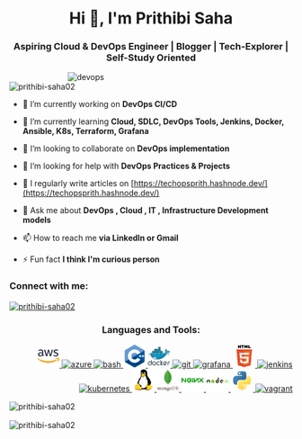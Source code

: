 <h1 align="center">Hi 👋, I'm Prithibi Saha</h1>
<h3 align="center">Aspiring Cloud & DevOps Engineer | Blogger | Tech-Explorer | Self-Study Oriented</h3>

<img align="right" alt="devops" width="400" src="https://encrypted-tbn0.gstatic.com/images?q=tbn:ANd9GcQb7YxNtlsWNS9pwO63HXOtylVjmmRpZIeyx4mkJSN4tejQepQnh3Ujr4AJ0jk6gvbcHwc&usqp=CAU">

<p align="left"> <img src="https://komarev.com/ghpvc/?username=prithibi-saha02&label=Profile%20views&color=0e75b6&style=flat" alt="prithibi-saha02" /> </p>

- 🔭 I’m currently working on **DevOps CI/CD**

- 🌱 I’m currently learning **Cloud, SDLC, DevOps Tools, Jenkins, Docker, Ansible, K8s, Terraform, Grafana**

- 👯 I’m looking to collaborate on **DevOps implementation**

- 🤝 I’m looking for help with **DevOps Practices & Projects**

- 📝 I regularly write articles on [https://techopsprith.hashnode.dev/](https://techopsprith.hashnode.dev/)

- 💬 Ask me about **DevOps , Cloud , IT , Infrastructure Development models**

- 📫 How to reach me **via LinkedIn or Gmail**

- ⚡ Fun fact **I think I'm curious person**

<h3 align="left">Connect with me:</h3>
<p align="left">
<a href="https://linkedin.com/in/prithibi-saha02" target="blank"><img align="center" src="https://raw.githubusercontent.com/rahuldkjain/github-profile-readme-generator/master/src/images/icons/Social/linked-in-alt.svg" alt="prithibi-saha02" height="30" width="40" /></a>
</p>

<h3 align="center">Languages and Tools:</h3>
<p align="right"> <a href="https://aws.amazon.com" target="_blank" rel="noreferrer"> <img src="https://raw.githubusercontent.com/devicons/devicon/master/icons/amazonwebservices/amazonwebservices-original-wordmark.svg" alt="aws" width="40" height="40"/> </a> <a href="https://azure.microsoft.com/en-in/" target="_blank" rel="noreferrer"> <img src="https://www.vectorlogo.zone/logos/microsoft_azure/microsoft_azure-icon.svg" alt="azure" width="40" height="40"/> </a> <a href="https://www.gnu.org/software/bash/" target="_blank" rel="noreferrer"> <img src="https://www.vectorlogo.zone/logos/gnu_bash/gnu_bash-icon.svg" alt="bash" width="40" height="40"/> </a> <a href="https://www.w3schools.com/cpp/" target="_blank" rel="noreferrer"> <img src="https://raw.githubusercontent.com/devicons/devicon/master/icons/cplusplus/cplusplus-original.svg" alt="cplusplus" width="40" height="40"/> </a> <a href="https://www.docker.com/" target="_blank" rel="noreferrer"> <img src="https://raw.githubusercontent.com/devicons/devicon/master/icons/docker/docker-original-wordmark.svg" alt="docker" width="40" height="40"/> </a> <a href="https://git-scm.com/" target="_blank" rel="noreferrer"> <img src="https://www.vectorlogo.zone/logos/git-scm/git-scm-icon.svg" alt="git" width="40" height="40"/> </a> <a href="https://grafana.com" target="_blank" rel="noreferrer"> <img src="https://www.vectorlogo.zone/logos/grafana/grafana-icon.svg" alt="grafana" width="40" height="40"/> </a> <a href="https://www.w3.org/html/" target="_blank" rel="noreferrer"> <img src="https://raw.githubusercontent.com/devicons/devicon/master/icons/html5/html5-original-wordmark.svg" alt="html5" width="40" height="40"/> </a> <a href="https://www.jenkins.io" target="_blank" rel="noreferrer"> <img src="https://www.vectorlogo.zone/logos/jenkins/jenkins-icon.svg" alt="jenkins" width="40" height="40"/> </a> <a href="https://kubernetes.io" target="_blank" rel="noreferrer"> <img src="https://www.vectorlogo.zone/logos/kubernetes/kubernetes-icon.svg" alt="kubernetes" width="40" height="40"/> </a> <a href="https://www.linux.org/" target="_blank" rel="noreferrer"> <img src="https://raw.githubusercontent.com/devicons/devicon/master/icons/linux/linux-original.svg" alt="linux" width="40" height="40"/> </a> <a href="https://www.mongodb.com/" target="_blank" rel="noreferrer"> <img src="https://raw.githubusercontent.com/devicons/devicon/master/icons/mongodb/mongodb-original-wordmark.svg" alt="mongodb" width="40" height="40"/> </a> <a href="https://www.nginx.com" target="_blank" rel="noreferrer"> <img src="https://raw.githubusercontent.com/devicons/devicon/master/icons/nginx/nginx-original.svg" alt="nginx" width="40" height="40"/> </a> <a href="https://nodejs.org" target="_blank" rel="noreferrer"> <img src="https://raw.githubusercontent.com/devicons/devicon/master/icons/nodejs/nodejs-original-wordmark.svg" alt="nodejs" width="40" height="40"/> </a> <a href="https://www.python.org" target="_blank" rel="noreferrer"> <img src="https://raw.githubusercontent.com/devicons/devicon/master/icons/python/python-original.svg" alt="python" width="40" height="40"/> </a> <a href="https://www.vagrantup.com/" target="_blank" rel="noreferrer"> <img src="https://www.vectorlogo.zone/logos/vagrantup/vagrantup-icon.svg" alt="vagrant" width="40" height="40"/> </a> </p>

<p><img align="center" src="https://github-readme-stats.vercel.app/api/top-langs?username=prithibi-saha02&show_icons=true&locale=en&layout=compact" alt="prithibi-saha02" /></p>

<p><img align="center" src="https://github-readme-streak-stats.herokuapp.com/?user=prithibi-saha02&" alt="prithibi-saha02" /></p>

